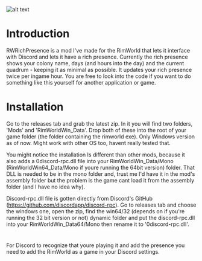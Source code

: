 
![alt text](https://i.imgur.com/TGihCLc.png)

# Introduction
RWRichPresence is a mod I've made for the RimWorld that lets it interface with Discord and lets it have a rich presence.
Currently the rich presence shows your colony name, days (and hours into the day) and the current quadrum - keeping it as minimal as possible. It updates your rich presence twice per ingame hour. You are free to look into the code if you want to do something like this yourself for another application or game. 

# Installation
Go to the releases tab and grab the latest zip. In it you will find two folders, 'Mods' and 'RimWorldWin_Data'. Drop both of these into the root of your game folder (the folder containing the rimworld exe). Only Windows version as of now. Might work with other OS too, havent really tested that.

You might notice the installation Is different than other mods, because it also adds a 0discord-rpc.dll file into your RimWorldWin_Data/Mono (RimWorldWin64_Data/Mono if youre running the 64bit version) folder. That DLL is needed to be in the mono folder and, trust me I'd have it in the mod's assembly folder but the problem is the game cant load it from the assembly folder (and I have no idea why).

Discord-rpc.dll file is gotten directly from Discord's GitHub (https://github.com/discordapp/discord-rpc). Go to releases tab and choose the windows one, open the zip, find the win64/32 (depends on if you're running the 32 bit version or not) dynamic folder and put the discord-rpc.dll into your RimWorldWin_Data64/Mono then rename it to '0discord-rpc.dll'. 

#
For Discord to recognize that youre playing it and add the presence you need to add the RimWorld as a game in your Discord settings.

